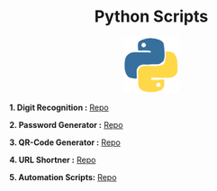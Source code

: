 <h1 align="center">Python Scripts</h1> 

<p align="center">
<img src="image/icon.gif" width="100px" height="100px">
</p>

**1. Digit Recognition :** [Repo][repo1]

**2. Password Generator :** [Repo][repo2]

**3. QR-Code Generator :** [Repo][repo3]

**4. URL Shortner   :** [Repo][repo4]

**5. Automation Scripts:** [Repo][repo5]

[repo1]: https://github.com/gkrockz/Digit-Recognition
[repo2]: https://github.com/gkrockz/Python-Scripts/tree/main/Password-Generator
[repo3]: https://github.com/gkrockz/Python-Scripts/tree/main/QRCode-Generator
[repo4]: https://github.com/gkrockz/Python-Scripts/tree/main/URL-Shortner
[repo5]: https://github.com/gkrockz/Python-Scripts/tree/main/Automation
